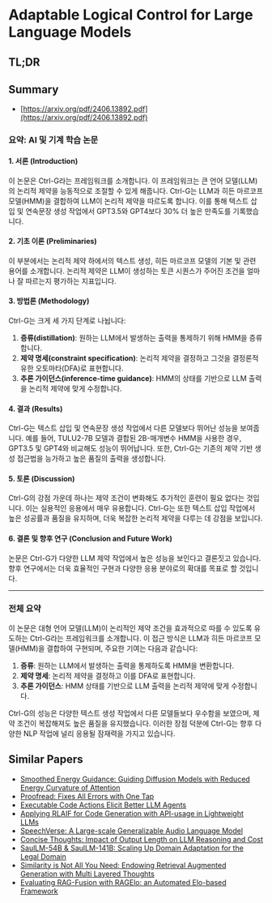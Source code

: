 # Adaptable Logical Control for Large Language Models
## TL;DR
## Summary
- [https://arxiv.org/pdf/2406.13892.pdf](https://arxiv.org/pdf/2406.13892.pdf)

### 요약: AI 및 기계 학습 논문

#### 1. 서론 (Introduction)
이 논문은 Ctrl-G라는 프레임워크를 소개합니다. 이 프레임워크는 큰 언어 모델(LLM)의 논리적 제약을 능동적으로 조절할 수 있게 해줍니다. Ctrl-G는 LLM과 히든 마르코프 모델(HMM)을 결합하여 LLM이 논리적 제약을 따르도록 합니다. 이를 통해 텍스트 삽입 및 연속문장 생성 작업에서 GPT3.5와 GPT4보다 30% 더 높은 만족도를 기록했습니다.

#### 2. 기초 이론 (Preliminaries)
이 부분에서는 논리적 제약 하에서의 텍스트 생성, 히든 마르코프 모델의 기본 및 관련 용어를 소개합니다. 논리적 제약은 LLM이 생성하는 토큰 시퀀스가 주어진 조건을 얼마나 잘 따르는지 평가하는 지표입니다.

#### 3. 방법론 (Methodology)
Ctrl-G는 크게 세 가지 단계로 나뉩니다:
1. **증류(distillation)**: 원하는 LLM에서 발생하는 출력을 통제하기 위해 HMM을 증류합니다.
2. **제약 명세(constraint specification)**: 논리적 제약을 결정하고 그것을 결정론적 유한 오토마타(DFA)로 표현합니다.
3. **추론 가이던스(inference-time guidance)**: HMM의 상태를 기반으로 LLM 출력을 논리적 제약에 맞게 수정합니다.

#### 4. 결과 (Results)
Ctrl-G는 텍스트 삽입 및 연속문장 생성 작업에서 다른 모델보다 뛰어난 성능을 보여줍니다. 예를 들어, TULU2-7B 모델과 결합된 2B-매개변수 HMM을 사용한 경우, GPT3.5 및 GPT4와 비교해도 성능이 뛰어납니다. 또한, Ctrl-G는 기존의 제약 기반 생성 접근법을 능가하고 높은 품질의 출력을 생성합니다.

#### 5. 토론 (Discussion)
Ctrl-G의 강점 가운데 하나는 제약 조건이 변화해도 추가적인 훈련이 필요 없다는 것입니다. 이는 실용적인 응용에서 매우 유용합니다. Ctrl-G는 또한 텍스트 삽입 작업에서 높은 성공률과 품질을 유지하며, 더욱 복잡한 논리적 제약을 다루는 데 강점을 보입니다.

#### 6. 결론 및 향후 연구 (Conclusion and Future Work)
논문은 Ctrl-G가 다양한 LLM 제약 작업에서 높은 성능을 보인다고 결론짓고 있습니다. 향후 연구에서는 더욱 효율적인 구현과 다양한 응용 분야로의 확대를 목표로 할 것입니다.

---

### 전체 요약
이 논문은 대형 언어 모델(LLM)이 논리적인 제약 조건을 효과적으로 따를 수 있도록 유도하는 Ctrl-G라는 프레임워크를 소개합니다. 이 접근 방식은 LLM과 히든 마르코프 모델(HMM)을 결합하여 구현되며, 주요한 기여는 다음과 같습니다:

1. **증류**: 원하는 LLM에서 발생하는 출력을 통제하도록 HMM을 변환합니다.
2. **제약 명세**: 논리적 제약을 결정하고 이를 DFA로 표현합니다.
3. **추론 가이던스**: HMM 상태를 기반으로 LLM 출력을 논리적 제약에 맞게 수정합니다.

Ctrl-G의 성능은 다양한 텍스트 생성 작업에서 다른 모델들보다 우수함을 보였으며, 제약 조건이 복잡해져도 높은 품질을 유지했습니다. 이러한 장점 덕분에 Ctrl-G는 향후 다양한 NLP 작업에 널리 응용될 잠재력을 가지고 있습니다.

## Similar Papers
- [Smoothed Energy Guidance: Guiding Diffusion Models with Reduced Energy Curvature of Attention](2408.00760.md)
- [Proofread: Fixes All Errors with One Tap](2406.04523.md)
- [Executable Code Actions Elicit Better LLM Agents](2402.01030.md)
- [Applying RLAIF for Code Generation with API-usage in Lightweight LLMs](2406.20060.md)
- [SpeechVerse: A Large-scale Generalizable Audio Language Model](2405.08295.md)
- [Concise Thoughts: Impact of Output Length on LLM Reasoning and Cost](2407.19825.md)
- [SaulLM-54B & SaulLM-141B: Scaling Up Domain Adaptation for the Legal Domain](2407.19584.md)
- [Similarity is Not All You Need: Endowing Retrieval Augmented Generation with Multi Layered Thoughts](2405.19893.md)
- [Evaluating RAG-Fusion with RAGElo: an Automated Elo-based Framework](2406.14783.md)
